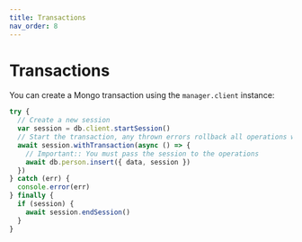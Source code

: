 ```yaml
---
title: Transactions
nav_order: 8
---
```


# Transactions

You can create a Mongo transaction using the `manager.client` instance:

```js
try {
  // Create a new session
  var session = db.client.startSession()
  // Start the transaction, any thrown errors rollback all operations within the callback. The callback must return a promise.
  await session.withTransaction(async () => {
    // Important:: You must pass the session to the operations
    await db.person.insert({ data, session })
  })
} catch (err) {
  console.error(err)
} finally {
  if (session) {
    await session.endSession()
  }
}
```
